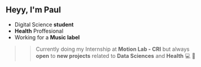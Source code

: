 ## Heyy, I'm Paul 

- Digital Science **student**
- **Health** Proffesional
- Working for a **Music label**
>
>> Currently doing my Internship at **Motion Lab - CRI** but always **open** to **new projects** related to **Data Sciences** and **Health** 💻 🏥 
